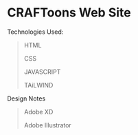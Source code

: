 # CRAFToons Web Site

Technologies Used:
> HTML
> 
> CSS
>
> JAVASCRIPT
>
> TAiLWIND

Design Notes
> Adobe XD
>
> Adobe Illustrator

